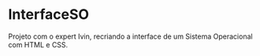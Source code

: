 # InterfaceSO
Projeto com o expert Ivin, recriando a interface de um Sistema Operacional com HTML e CSS.
